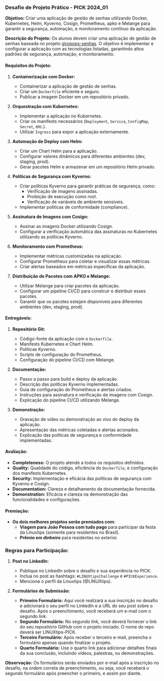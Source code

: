 ### Desafio de Projeto Prático - PICK 2024_01

**Objetivo:** Criar uma aplicação de gestão de senhas utilizando Docker, Kubernetes, Helm, Kyverno, Cosign, Prometheus, apko e Melange para garantir a segurança, automação, e monitoramento contínuo da aplicação.

**Descrição do Projeto:**
Os alunos devem criar uma aplicação de gestão de senhas baseada no projeto [giropops-senhas](https://github.com/badtuxx/giropops-senhas). O objetivo é implementar e configurar a aplicação com as tecnologias listadas, garantindo altos padrões de segurança, automação, e monitoramento.

#### Requisitos do Projeto:

1. **Containerização com Docker:**
   - Containerizar a aplicação de gestão de senhas.
   - Criar um `Dockerfile` eficiente e seguro.
   - Publicar a imagem Docker em um repositório privado.

2. **Orquestração com Kubernetes:**
   - Implementar a aplicação no Kubernetes.
   - Criar os manifests necessários (`Deployment`, `Service`, `ConfigMap`, `Secret`, etc.).
   - Utilizar `Ingress` para expor a aplicação externamente.

3. **Automação de Deploy com Helm:**
   - Criar um Chart Helm para a aplicação.
   - Configurar valores dinâmicos para diferentes ambientes (dev, staging, prod).
   - Gerar pacotes Helm e armazenar em um repositório Helm privado.

4. **Políticas de Segurança com Kyverno:**
   - Criar políticas Kyverno para garantir práticas de segurança, como:
     - Verificação de imagens assinadas.
     - Proibição de execução como root.
     - Verificação de variáveis de ambiente sensíveis.
   - Implementar políticas de conformidade (compliance).

5. **Assinatura de Imagens com Cosign:**
   - Assinar as imagens Docker utilizando Cosign.
   - Configurar a verificação automática das assinaturas no Kubernetes utilizando as políticas Kyverno.

6. **Monitoramento com Prometheus:**
   - Implementar métricas customizadas na aplicação.
   - Configurar Prometheus para coletar e visualizar essas métricas.
   - Criar alertas baseados em métricas específicas da aplicação.

7. **Distribuição de Pacotes com APKO e Melange:**
   - Utilizar Melange para criar pacotes da aplicação.
   - Configurar um pipeline CI/CD para construir e distribuir esses pacotes.
   - Garantir que os pacotes estejam disponíveis para diferentes ambientes (dev, staging, prod).

#### Entregáveis:

1. **Repositório Git:**
   - Código-fonte da aplicação com o `Dockerfile`.
   - Manifests Kubernetes e Chart Helm.
   - Políticas Kyverno.
   - Scripts de configuração do Prometheus.
   - Configuração do pipeline CI/CD com Melange.

2. **Documentação:**
   - Passo a passo para build e deploy da aplicação.
   - Descrição das políticas Kyverno implementadas.
   - Guia de configuração do Prometheus e alertas criados.
   - Instruções para assinatura e verificação de imagens com Cosign.
   - Explicação do pipeline CI/CD utilizando Melange.

3. **Demonstração:**
   - Gravação de vídeo ou demonstração ao vivo do deploy da aplicação.
   - Apresentação das métricas coletadas e alertas acionados.
   - Explicação das políticas de segurança e conformidade implementadas.

#### Avaliação:

- **Completeness:** O projeto atende a todos os requisitos definidos.
- **Quality:** Qualidade do código, eficiência do `Dockerfile`, e configuração dos manifests Kubernetes.
- **Security:** Implementação e eficácia das políticas de segurança com Kyverno e Cosign.
- **Documentation:** Clareza e detalhamento da documentação fornecida.
- **Demonstration:** Eficácia e clareza na demonstração das funcionalidades e configurações.

#### Premiação:

- **Os dois melhores projetos serão premiados com:**
  - **Viagem para João Pessoa com tudo pago** para participar da festa da Linuxtips (somente para residentes no Brasil).
  - **Prêmio em dinheiro** para residentes no exterior.

### Regras para Participação:

1. **Post no LinkedIn:**
   - Publique no LinkedIn sobre o desafio e sua experiência no PICK.
   - Inclua no post as hashtags: `#LINUXtipsChallenge` e `#PICKExperience`.
   - Mencione o perfil da Linuxtips (@LINUXtips).

2. **Formulários de Submissão:**
   - **Primeiro Formulário:** Aqui você realizará a sua inscrição no desafio e adicionará o seu perfil no LinkedIn e a URL do seu post sobre o desafio. Após o preenchimento, você receberá um e-mail com o segundo link.
   - **Segundo Formulário:** No segundo link, você deverá fornecer o link do seu repositório GitHub com o projeto iniciado. O nome do repo deverá ser LINUXtips-PICK.
   - **Terceiro Formulário:** Após receber o terceiro e-mail, preencha o formulário apenas quando finalizar o projeto.
   - **Quarto Formulário:** Use o quarto link para adicionar detalhes finais da sua conclusão, incluindo vídeos, palestras, ou demonstrações.

**Observação:** Os formulários serão enviados por e-mail após a inscrição no desafio, na ordem correta de preenchimento, ou seja, você receberá o segundo formulário após preencher o primeiro, e assim por diante.
